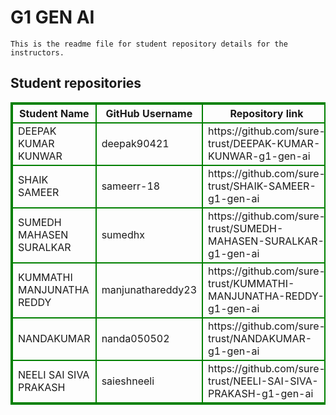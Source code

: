 # G1 GEN AI
    This is the readme file for student repository details for the instructors.
## Student repositories 
<table style="border : 2px solid green; width:100%;">
<tr >
<th style="border : 2px solid green;">Student Name</th>
<th style="border : 2px solid green;">GitHub Username</th>
<th style="border : 2px solid green;">Repository link</th>
</tr>
<tr style="border : 2px solid green;">
<td style="border : 2px solid green;">DEEPAK KUMAR KUNWAR</td> 

<td style="border : 2px solid green;">deepak90421</td> 

<td style="border : 2px solid green;">https://github.com/sure-trust/DEEPAK-KUMAR-KUNWAR-g1-gen-ai</td> 
</tr>

<tr style="border : 2px solid green;">
<td style="border : 2px solid green;">SHAIK SAMEER</td> 

<td style="border : 2px solid green;">sameerr-18</td> 

<td style="border : 2px solid green;">https://github.com/sure-trust/SHAIK-SAMEER-g1-gen-ai</td> 
</tr>

<tr style="border : 2px solid green;">
<td style="border : 2px solid green;">SUMEDH MAHASEN SURALKAR</td> 

<td style="border : 2px solid green;">sumedhx</td> 

<td style="border : 2px solid green;">https://github.com/sure-trust/SUMEDH-MAHASEN-SURALKAR-g1-gen-ai</td> 
</tr>

<tr style="border : 2px solid green;">
<td style="border : 2px solid green;">KUMMATHI MANJUNATHA REDDY</td> 

<td style="border : 2px solid green;">manjunathareddy23</td> 

<td style="border : 2px solid green;">https://github.com/sure-trust/KUMMATHI-MANJUNATHA-REDDY-g1-gen-ai</td> 
</tr>

<tr style="border : 2px solid green;">
<td style="border : 2px solid green;">NANDAKUMAR</td> 

<td style="border : 2px solid green;">nanda050502</td> 

<td style="border : 2px solid green;">https://github.com/sure-trust/NANDAKUMAR-g1-gen-ai</td> 
</tr>

<tr style="border : 2px solid green;">
<td style="border : 2px solid green;">NEELI SAI SIVA PRAKASH</td> 

<td style="border : 2px solid green;">saieshneeli</td> 

<td style="border : 2px solid green;">https://github.com/sure-trust/NEELI-SAI-SIVA-PRAKASH-g1-gen-ai</td> 
</tr>
